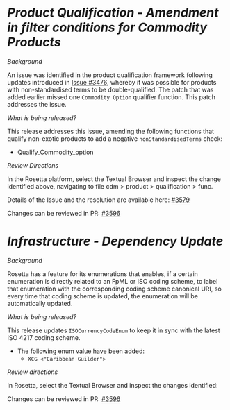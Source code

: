 # _Product Qualification - Amendment in filter conditions for Commodity Products_

_Background_

An issue was identified in the product qualification framework following updates introduced in [Issue #3476](https://github.com/finos/common-domain-model/issues/3476), whereby it was possible for products with non-standardised terms to be double-qualified. The patch that was added earlier missed one `Commodity Option` qualifier function. This patch addresses the issue. 

_What is being released?_

This release addresses this issue, amending the following functions that qualify non-exotic products to add a negative `nonStandardisedTerms` check:

* Qualify_Commodity_option

_Review Directions_

In the Rosetta platform, select the Textual Browser and inspect the change identified above, navigating to file cdm > product > qualification > func.

Details of the Issue and the resolution are available here: [#3579](https://github.com/finos/common-domain-model/issues/3579)

Changes can be reviewed in PR: [#3596](https://github.com/finos/common-domain-model/pull/3596)

# _Infrastructure - Dependency Update_

_Background_

Rosetta has a feature for its enumerations that enables, if a certain enumeration is directly related to an FpML or ISO coding scheme, to label that enumeration with the corresponding coding scheme canonical URI, so every time that coding scheme is updated, the enumeration will be automatically updated.

_What is being released?_

This release updates `ISOCurrencyCodeEnum` to keep it in sync with the latest ISO 4217 coding scheme.
- The following enum value have been added:
    - `XCG <"Caribbean Guilder">`

_Review directions_

In Rosetta, select the Textual Browser and inspect the changes identified:

Changes can be reviewed in PR: [#3596](https://github.com/finos/common-domain-model/pull/3596)
